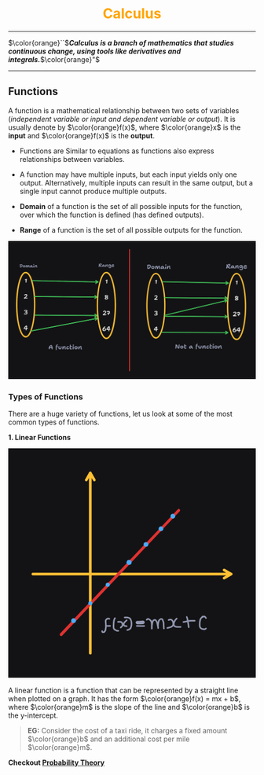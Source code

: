 <!-- 
    Author : Kannan Jayachandran
    File : Calculus.md
 -->

<h1 align="center" style="color: orange"> Calculus </h1>

---

$\color{orange}``$**_Calculus is a branch of mathematics that studies continuous change,  using tools like derivatives and integrals._**$\color{orange}"$

---

## Functions

A function is a mathematical relationship between two sets of variables (_independent variable or input and dependent variable or output_). It is usually denote by $\color{orange}f(x)$, where $\color{orange}x$ is the **input** and $\color{orange}f(x)$ is the **output**.   

- Functions are Similar to equations as functions also express relationships between variables. 

- A function may have multiple inputs, but each input yields only one output. Alternatively, multiple inputs can result in the same output, but a single input cannot produce multiple outputs.

- **Domain** of a function is the set of all possible inputs for the function, over which the function is defined (has defined outputs). 

- **Range** of a function is the set of all possible outputs for the function.

![Function](./img/functions_img.png)

### Types of Functions

There are a huge variety of functions, let us look at some of the most common types of functions.

**1. Linear Functions**

![Linear function](./img/Linear_func.png)

 A linear function is a function that can be represented by a straight line when plotted on a graph. It has the form $\color{orange}f(x) = mx + b$, where $\color{orange}m$ is the slope of the line  and $\color{orange}b$ is the y-intercept.

 > **EG:** Consider the cost of a taxi ride, it charges a fixed amount $\color{orange}b$  and an additional cost per mile $\color{orange}m$.
<!--

Introduction to Functions:
Definition of a function.
Understanding domains and ranges.

Types of Functions:
Linear functions.
Quadratic functions.
Exponential functions.
Logarithmic functions.

Operations on Functions:
Addition, subtraction, multiplication, and division of functions.
Composition of functions.

Limits and Continuity:
Understanding limits.
Evaluating limits algebraically.
Continuity of functions.

Derivatives:
Concept of a derivative.
Derivative rules (power rule, product rule, quotient rule).
Applications of derivatives (rate of change, optimization).

Integration:
Indefinite and definite integrals.
Integration rules.
Applications of integration (area under the curve, finding volumes).

Multivariable Calculus:
Partial derivatives.
Multiple integrals.

Differential Equations:
Basics of ordinary differential equations.

Approximations
   a. Taylor approximation
   b. exponential approximation
   c. logarithmic approximation


https://machinelearningmastery.com/calculus-for-machine-learning-7-day-mini-course/

## Other maths topics

[Linear Programming](https://www.youtube.com/watch?v=E72DWgKP_1Y)


Slope is a measure of how steep a line is. It is defined as the change in the `y-coordinate` (vertical change) divided by the change in the `x-coordinate` (horizontal change) between any two points on the line. 
$$Slope = \frac{rise}{run}$$

**In simple terms it tells us how many units the line moves down for every unit we moves to the right**

### Note

- If a system of linear equations has a unique solution; then they are complete and non-singular.

- If a system of linear equation has infinite solutions; it is redundant and singular.

- if the system of linear equation has no solution; it is called Contradictory and singular.

The constants in the system of equation are not important in determining whether the system is singular or not. -->

**Checkout [Probability Theory](./Probability.md)**
